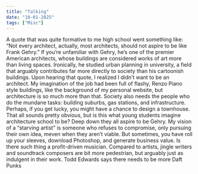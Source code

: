 ```yaml
---
title: "Talking"
date: "10-01-2025"
tags: ["Misc"]
---
```


A quote that was quite formative to me high school went something like: “Not every architect, actually, most architects, should not aspire to be like Frank Gehry.” If you’re unfamiliar with Gehry, he’s one of the premier American architects, whose buildings are considered works of art more than living spaces. Ironically, he studied urban planning in university, a field that arguably contributes far more directly to society than his cartoonish buildings. Upon hearing that quote, I realized I didn’t want to be an architect. My imagination of the job had been full of flashy, Renzo Piano style buildings, like the background of my personal website, but architecture is so much more than that. Society also needs the people who do the mundane tasks: building suburbs, gas stations, and infrastructure. Perhaps, if you get lucky, you might have a chance to design a townhouse. That all sounds pretty obvious, but is this what young students imagine architecture school to be? Deep down they all aspire to be Gehry.
My vision of a “starving artist” is someone who refuses to compromise, only pursuing their own idea, meven when they aren’t viable. But sometimes, you have roll up your sleeves, download Photoshop, and generate business value.
Is there such thing a profit-driven musician. Compared to artists, jingle writers and soundtrack composers are bit more pedestrian, but arguably just as indulgent in their work. Todd Edwards says there needs to be more Daft Punks